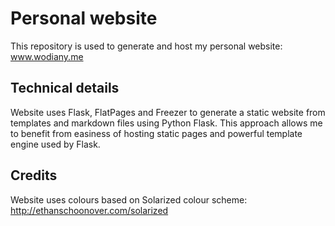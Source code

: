 # Personal website

This repository is used to generate and host my personal website: www.wodiany.me

## Technical details

Website uses Flask, FlatPages and Freezer to generate a static website from templates and markdown files using Python Flask. This approach allows me to benefit from easiness of hosting static pages and powerful template engine used by Flask.

## Credits

Website uses colours based on Solarized colour scheme: http://ethanschoonover.com/solarized
